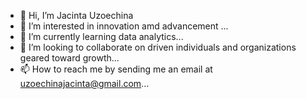 - 👋 Hi, I’m Jacinta Uzoechina
- 👀 I’m interested in innovation amd advancement ...
- 🌱 I’m currently learning data analytics...
- 💞️ I’m looking to collaborate on driven individuals and organizations geared toward growth...
- 📫 How to reach me by sending me an email at uzoechinajacinta@gmail.com...

<!---
Jacinta-Uzoechina/Jacinta-Uzoechina is a ✨ special ✨ repository because its `README.md` (this file) appears on your GitHub profile.
You can click the Preview link to take a look at your changes.
--->
